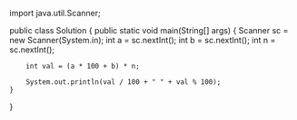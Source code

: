import java.util.Scanner;

public class Solution {
    public static void main(String[] args) {
        Scanner sc = new Scanner(System.in);
        int a = sc.nextInt();
        int b = sc.nextInt();
        int n = sc.nextInt();
        
        int val = (a * 100 + b) * n;

        System.out.println(val / 100 + " " + val % 100);
    }

}
